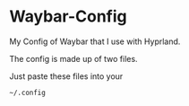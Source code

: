 # Waybar-Config
My Config of Waybar that I use with Hyprland.

The config is made up of two files. 

Just paste these files into your 
```
~/.config
```
